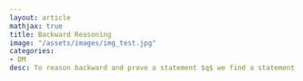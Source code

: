 ```yaml
---
layout: article
mathjax: true
title: Backward Reasoning
image: "/assets/images/img_test.jpg"
categories:
- DM
desc: To reason backward and prove a statement $q$ we find a statement $p$ such that $p \to q$.
































































































































































































































































































































































 
imagealt: 
---
```


To reason backward and prove a statement $q$ we find a statement $p$ such that $p \to q$.
































































































































































































































































































































































